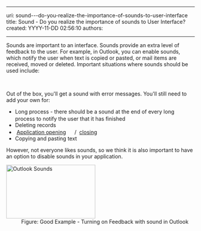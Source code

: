 

---
uri: sound---do-you-realize-the-importance-of-sounds-to-user-interface
title: Sound - Do you realize the importance of sounds to User Interface?
created: YYYY-11-DD 02:56:10
authors:

---




<span class='intro'> <p>Sounds are important to an interface. Sounds provide an extra level of feedback to the user. For example, in Outlook, you can enable sounds, which notify the user when text is copied or pasted, or mail items are received, moved or deleted. Important situations where sounds should be used include&#58;</p> </span>

​<div>Out of the box, you'll get a sound with error messages. You'll still need to add your own for&#58;</div>
<ul><li>Long process - there should be a sound at the end of every long process to notify the user that it has finished <a href="http&#58;//www.ssw.com.au/ssw/Standards/Rules/Sounds/sswLongProcessFinished01_ChatWhsp.wav"><img border="0" src="http&#58;//www.ssw.com.au/ssw/Standards/Rules/Images/Sound.gif" width="15" height="16" alt="" /></a></li>
<li>Deleting records</li>
<li><img title="Audio File" src="http&#58;//www.ssw.com.au/ssw/Images/iconAudio.png" alt="" /> <a href="http&#58;//www.ssw.com.au/ssw/Standards/Rules/Sounds/SSWApplicationOpened_dooropen.wav">Application opening</a> <a href="http&#58;//www.ssw.com.au/ssw/Standards/Rules/Sounds/SSWApplicationOpened_dooropen.wav"><img border="0" src="http&#58;//www.ssw.com.au/ssw/Standards/Rules/Images/Sound.gif" width="15" height="16" alt="" /></a> / <img title="Audio File" src="http&#58;//www.ssw.com.au/ssw/Images/iconAudio.png" alt="" /> <a href="http&#58;//www.ssw.com.au/ssw/Standards/Rules/Sounds/SSWApplicationClosed_doorslam.wav">closing</a> <a href="http&#58;//www.ssw.com.au/ssw/Standards/Rules/Sounds/SSWApplicationClosed_doorslam.wav"><img border="0" src="http&#58;//www.ssw.com.au/ssw/Standards/Rules/Images/Sound.gif" width="15" height="16" alt="" /></a></li>
<li>Copying and pasting text</li></ul>
<div>However, not everyone likes sounds, so we think it is also important to have an option to disable sounds in your application.</div>
<dl class="goodImage"><dt><img border="0" alt="Outlook Sounds" src="http&#58;//www.ssw.com.au/ssw/Standards/Rules/Images/OutlookSounds.gif" width="238" height="144" /></dt>
<dd>Figure&#58; Good Example - Turning on Feedback with sound in Outlook</dd></dl>



